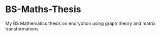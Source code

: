 # BS-Maths-Thesis
My BS Mathematics thesis on encryption using graph theory and matrix transformations
